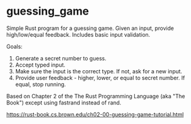 # guessing_game

Simple Rust program for a guessing game. Given an input, provide high/low/equal feedback. Includes basic input validation.

Goals:

1. Generate a secret number to guess.
2. Accept typed input.
3. Make sure the input is the correct type. If not, ask for a new input.
4. Provide user feedback - higher, lower, or equal to secret number. If equal, stop running.

Based on Chapter 2 of the The Rust Programming Language (aka "The Book") except using fastrand instead of rand.

https://rust-book.cs.brown.edu/ch02-00-guessing-game-tutorial.html
